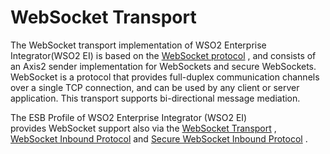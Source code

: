 # WebSocket Transport

The WebSocket transport implementation of WSO2 Enterprise
Integrator(WSO2 EI) is based on the [WebSocket
protocol](http://tools.ietf.org/html/rfc6455) , and consists of an Axis2
sender implementation for WebSockets and secure WebSockets. WebSocket is
a protocol that provides full-duplex communication channels over a
single TCP connection, and can be used by any client or server
application. This transport supports bi-directional message mediation.

The ESB Profile of WSO2 Enterprise Integrator (WSO2 EI)
provides WebSocket support also via the [WebSocket
Transport](_WebSocket_Transport_) , [WebSocket Inbound
Protocol](https://docs.wso2.com/display/EI650/WebSocket+Inbound+Protocol)
and [Secure WebSocket Inbound
Protocol](https://docs.wso2.com/display/EI650/Secure+WebSocket+Inbound+Protocol)
.
